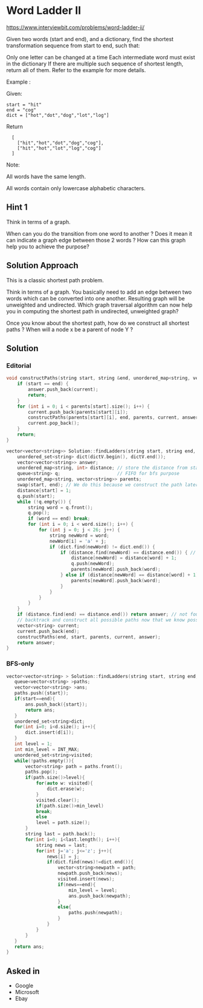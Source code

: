 # Word Ladder II
https://www.interviewbit.com/problems/word-ladder-ii/

Given two words (start and end), and a dictionary, find the shortest transformation sequence from start to end, such that:

Only one letter can be changed at a time
Each intermediate word must exist in the dictionary
If there are multiple such sequence of shortest length, return all of them. Refer to the example for more details.

Example :

Given:
```
start = "hit"
end = "cog"
dict = ["hot","dot","dog","lot","log"]
```
Return
```
  [
    ["hit","hot","dot","dog","cog"],
    ["hit","hot","lot","log","cog"]
  ]
```
Note:

All words have the same length.

All words contain only lowercase alphabetic characters.

## Hint 1

Think in terms of a graph.

When can you do the transition from one word to another ? Does it mean it can indicate a graph edge between those 2 words ? How can this graph help you to achieve the purpose?

## Solution Approach

This is a classic shortest path problem.

Think in terms of a graph. You basically need to add an edge between two words which can be converted into one another. Resulting graph will be unweighted and undirected.
Which graph traversal algorithm can now help you in computing the shortest path in undirected, unweighted graph?

Once you know about the shortest path, how do we construct all shortest paths ? 
When will a node x be a parent of node Y ?


## Solution
### Editorial

```cpp
void constructPaths(string start, string &end, unordered_map<string, vector<string>> &parents, vector<string> &current, vector<vector<string>> &answer) {
    if (start == end) {
        answer.push_back(current);
        return;
    }
    for (int i = 0; i < parents[start].size(); i++) {
        current.push_back(parents[start][i]);
        constructPaths(parents[start][i], end, parents, current, answer);
        current.pop_back();
    }
    return;
}

vector<vector<string>> Solution::findLadders(string start, string end, vector<string> &dictV) {
    unordered_set<string> dict(dictV.begin(), dictV.end());
    vector<vector<string>> answer;
    unordered_map<string, int> distance; // store the distance from start to the current word
    queue<string> q;                     // FIFO for bfs purpose
    unordered_map<string, vector<string>> parents;
    swap(start, end); // We do this because we construct the path later from end to start
    distance[start] = 1;
    q.push(start);
    while (!q.empty()) {
        string word = q.front();
        q.pop();
        if (word == end) break;
        for (int i = 0; i < word.size(); i++) {
            for (int j = 0; j < 26; j++) {
                string newWord = word;
                newWord[i] = 'a' + j;
                if (dict.find(newWord) != dict.end()) {
                    if (distance.find(newWord) == distance.end()) { // seen for the first time
                        distance[newWord] = distance[word] + 1;
                        q.push(newWord);
                        parents[newWord].push_back(word);
                    } else if (distance[newWord] == distance[word] + 1) {
                        parents[newWord].push_back(word);
                    }
                }
            }
        }
    }
    if (distance.find(end) == distance.end()) return answer; // not found
    // backtrack and construct all possible paths now that we know possible optimal parents.
    vector<string> current;
    current.push_back(end);
    constructPaths(end, start, parents, current, answer);
    return answer;
}

```

### BFS-only

```cpp
vector<vector<string> > Solution::findLadders(string start, string end, vector<string> &d) {
   queue<vector<string> >paths;
   vector<vector<string> >ans;
   paths.push({start});
   if(start==end){
       ans.push_back({start});
       return ans;
   }
   unordered_set<string>dict;
   for(int i=0; i<d.size(); i++){
       dict.insert(d[i]);
   }
   int level = 1;
   int min_level = INT_MAX;
   unordered_set<string>visited;
   while(!paths.empty()){
       vector<string> path = paths.front();
       paths.pop();
       if(path.size()>level){
           for(auto w: visited){
               dict.erase(w);
           }
           visited.clear();
           if(path.size()>min_level)
           break;
           else
           level = path.size();
       }
       string last = path.back();
       for(int i=0; i<last.length(); i++){
           string news = last;
           for(int j='a'; j<='z'; j++){
               news[i] = j;
               if(dict.find(news)!=dict.end()){
                   vector<string>newpath = path;
                   newpath.push_back(news);
                   visited.insert(news);
                   if(news==end){
                       min_level = level;
                       ans.push_back(newpath);
                   }
                   else{
                       paths.push(newpath);
                   }
               }
           }
       }
   }
   return ans;
}
```

## Asked in
* Google
* Microsoft
* Ebay

